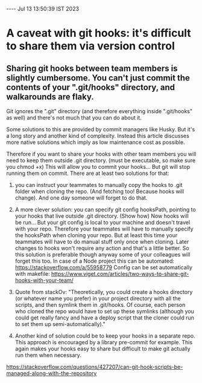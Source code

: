 ---- Jul 13 13:50:39 IST 2023
# A caveat with git hooks: it's difficult to share them via version control

## Sharing git hooks between team members is slightly cumbersome. You can't just commit the contents of your ".git/hooks" directory, and walkarounds are flaky.

Git ignores the ".git" directory (and therefore everything inside ".git/hooks" as well) and there's not much that you can do about it.

Some solutions to this are provided by commit managers like Husky. But it's a long story and another kind of complexity. Instead this article discusses more native solutions which imply as low maintenance cost as possible.

Therefore if you want to share your hooks with other team members you will need to keep them outside .git directory. (must be executable, so make sure you chmod +x) This will allow you to commit your hooks... But git will stop running them on commit. There are at least two solutions for that:

1) you can instruct your teammates to manually copy the hooks to .git folder when cloning the repo. (And fetching too! Because hooks will change). And one day someone will forget to do that.

2) A more clever solution: you can specify git config hooksPath, pointing to your hooks that live outside .git directory. (Show how) Now hooks will be run... But your git config is local to your machine and doesn't travel with your repo. Therefore your teammates will have to manually specify the hooksPath when cloning your repo.
But at least this time your teammates will have to do manual stuff only once when cloning. Later changes to hooks won't require any action and that's a little better.
So this solution is preferable though anyway some of your colleagues will forget this too.
In case of a Node project this can be automated:
    https://stackoverflow.com/a/55958779
Config can be set automatically with makefile:
    https://www.viget.com/articles/two-ways-to-share-git-hooks-with-your-team/


3) Quote from stackOv: "Theoretically, you could create a hooks directory (or whatever name you prefer) in your project directory with all the scripts, and then symlink them in .git/hooks. Of course, each person who cloned the repo would have to set up these symlinks (although you could get really fancy and have a deploy script that the cloner could run to set them up semi-automatically)."

4) Another kind of solution could be to keep your hooks in a separate repo. This approach is encouraged by a library pre-commit for example. This again makes your hooks easy to share but difficult to make git actually run them  when necessary.




https://stackoverflow.com/questions/427207/can-git-hook-scripts-be-managed-along-with-the-repository

